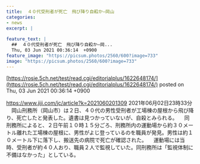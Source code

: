 ```yaml
---
title:  ４０代受刑者が死亡　飛び降り自殺か—岡山  
categories:
- news
excerpt: |
  
feature_text: |
  ##  ４０代受刑者が死亡　飛び降り自殺か—岡...
  Thu, 03 Jun 2021 00:36:14  +0900
feature_image: "https://picsum.photos/2560/600?image=733"
image: "https://picsum.photos/2560/600?image=733"
---
```


[https://rosie.5ch.net/test/read.cgi/editorialplus/1622648174/](https://rosie.5ch.net/test/read.cgi/editorialplus/1622648174/)
posted on Thu, 03 Jun 2021 00:36:14  +0900

<!--more-->

https://www.jiji.com/jc/article?k=2021060201309 2021年06月02日23時33分 　岡山刑務所（岡山市）は２日、４０代の男性受刑者が工場棟の屋根から飛び降り、死亡したと発表した。遺書は見つかっていないが、自殺とみられる。 　同刑務所によると、２日午前１０時１５分ごろ、刑務所内の運動場から約３０メートル離れた工場棟の屋根に、男性がよじ登っているのを職員が発見。男性は約１０メートル下に落下し、搬送先の病院で死亡が確認された。 　運動場には当時、受刑者が約４０人おり、職員２人で監視していた。同刑務所は「監視体制に不備はなかった」としている。
